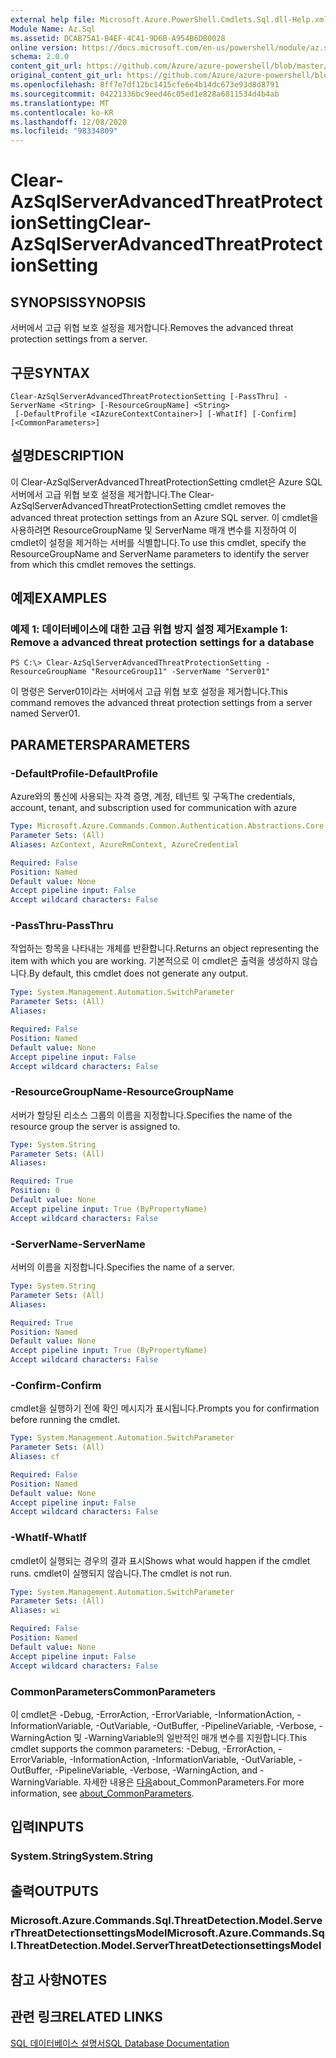 ```yaml
---
external help file: Microsoft.Azure.PowerShell.Cmdlets.Sql.dll-Help.xml
Module Name: Az.Sql
ms.assetid: DCAB75A1-B4EF-4C41-9D6B-A954B6DB0028
online version: https://docs.microsoft.com/en-us/powershell/module/az.sql/Clear-AzSqlServerAdvancedThreatProtectionSetting
schema: 2.0.0
content_git_url: https://github.com/Azure/azure-powershell/blob/master/src/Sql/Sql/help/Clear-AzSqlServerAdvancedThreatProtectionSetting.md
original_content_git_url: https://github.com/Azure/azure-powershell/blob/master/src/Sql/Sql/help/Clear-AzSqlServerAdvancedThreatProtectionSetting.md
ms.openlocfilehash: 8ff7e7df12bc1415cfe6e4b14dc673e93d8d8791
ms.sourcegitcommit: 04221336bc9eed46c05ed1e828a6811534d4b4ab
ms.translationtype: MT
ms.contentlocale: ko-KR
ms.lasthandoff: 12/08/2020
ms.locfileid: "98334809"
---
```

# <span data-ttu-id="1fca7-101">Clear-AzSqlServerAdvancedThreatProtectionSetting</span><span class="sxs-lookup"><span data-stu-id="1fca7-101">Clear-AzSqlServerAdvancedThreatProtectionSetting</span></span>

## <span data-ttu-id="1fca7-102">SYNOPSIS</span><span class="sxs-lookup"><span data-stu-id="1fca7-102">SYNOPSIS</span></span>
<span data-ttu-id="1fca7-103">서버에서 고급 위협 보호 설정을 제거합니다.</span><span class="sxs-lookup"><span data-stu-id="1fca7-103">Removes the advanced threat protection settings from a server.</span></span>

## <span data-ttu-id="1fca7-104">구문</span><span class="sxs-lookup"><span data-stu-id="1fca7-104">SYNTAX</span></span>

```
Clear-AzSqlServerAdvancedThreatProtectionSetting [-PassThru] -ServerName <String> [-ResourceGroupName] <String>
 [-DefaultProfile <IAzureContextContainer>] [-WhatIf] [-Confirm] [<CommonParameters>]
```

## <span data-ttu-id="1fca7-105">설명</span><span class="sxs-lookup"><span data-stu-id="1fca7-105">DESCRIPTION</span></span>
<span data-ttu-id="1fca7-106">이 Clear-AzSqlServerAdvancedThreatProtectionSetting cmdlet은 Azure SQL 서버에서 고급 위협 보호 설정을 제거합니다.</span><span class="sxs-lookup"><span data-stu-id="1fca7-106">The Clear-AzSqlServerAdvancedThreatProtectionSetting cmdlet removes the advanced threat protection settings from an Azure SQL server.</span></span>
<span data-ttu-id="1fca7-107">이 cmdlet을 사용하려면 ResourceGroupName 및 ServerName 매개 변수를 지정하여 이 cmdlet이 설정을 제거하는 서버를 식별합니다.</span><span class="sxs-lookup"><span data-stu-id="1fca7-107">To use this cmdlet, specify the ResourceGroupName and ServerName parameters to identify the server from which this cmdlet removes the settings.</span></span>

## <span data-ttu-id="1fca7-108">예제</span><span class="sxs-lookup"><span data-stu-id="1fca7-108">EXAMPLES</span></span>

### <span data-ttu-id="1fca7-109">예제 1: 데이터베이스에 대한 고급 위협 방지 설정 제거</span><span class="sxs-lookup"><span data-stu-id="1fca7-109">Example 1: Remove a advanced threat protection settings for a database</span></span>
```
PS C:\> Clear-AzSqlServerAdvancedThreatProtectionSetting -ResourceGroupName "ResourceGroup11" -ServerName "Server01"
```

<span data-ttu-id="1fca7-110">이 명령은 Server01이라는 서버에서 고급 위협 보호 설정을 제거합니다.</span><span class="sxs-lookup"><span data-stu-id="1fca7-110">This command removes the advanced threat protection settings from a server named Server01.</span></span>

## <span data-ttu-id="1fca7-111">PARAMETERS</span><span class="sxs-lookup"><span data-stu-id="1fca7-111">PARAMETERS</span></span>

### <span data-ttu-id="1fca7-112">-DefaultProfile</span><span class="sxs-lookup"><span data-stu-id="1fca7-112">-DefaultProfile</span></span>
<span data-ttu-id="1fca7-113">Azure와의 통신에 사용되는 자격 증명, 계정, 테넌트 및 구독</span><span class="sxs-lookup"><span data-stu-id="1fca7-113">The credentials, account, tenant, and subscription used for communication with azure</span></span>

```yaml
Type: Microsoft.Azure.Commands.Common.Authentication.Abstractions.Core.IAzureContextContainer
Parameter Sets: (All)
Aliases: AzContext, AzureRmContext, AzureCredential

Required: False
Position: Named
Default value: None
Accept pipeline input: False
Accept wildcard characters: False
```

### <span data-ttu-id="1fca7-114">-PassThru</span><span class="sxs-lookup"><span data-stu-id="1fca7-114">-PassThru</span></span>
<span data-ttu-id="1fca7-115">작업하는 항목을 나타내는 개체를 반환합니다.</span><span class="sxs-lookup"><span data-stu-id="1fca7-115">Returns an object representing the item with which you are working.</span></span>
<span data-ttu-id="1fca7-116">기본적으로 이 cmdlet은 출력을 생성하지 않습니다.</span><span class="sxs-lookup"><span data-stu-id="1fca7-116">By default, this cmdlet does not generate any output.</span></span>

```yaml
Type: System.Management.Automation.SwitchParameter
Parameter Sets: (All)
Aliases:

Required: False
Position: Named
Default value: None
Accept pipeline input: False
Accept wildcard characters: False
```

### <span data-ttu-id="1fca7-117">-ResourceGroupName</span><span class="sxs-lookup"><span data-stu-id="1fca7-117">-ResourceGroupName</span></span>
<span data-ttu-id="1fca7-118">서버가 할당된 리소스 그룹의 이름을 지정합니다.</span><span class="sxs-lookup"><span data-stu-id="1fca7-118">Specifies the name of the resource group the server is assigned to.</span></span>

```yaml
Type: System.String
Parameter Sets: (All)
Aliases:

Required: True
Position: 0
Default value: None
Accept pipeline input: True (ByPropertyName)
Accept wildcard characters: False
```

### <span data-ttu-id="1fca7-119">-ServerName</span><span class="sxs-lookup"><span data-stu-id="1fca7-119">-ServerName</span></span>
<span data-ttu-id="1fca7-120">서버의 이름을 지정합니다.</span><span class="sxs-lookup"><span data-stu-id="1fca7-120">Specifies the name of a server.</span></span>

```yaml
Type: System.String
Parameter Sets: (All)
Aliases:

Required: True
Position: Named
Default value: None
Accept pipeline input: True (ByPropertyName)
Accept wildcard characters: False
```

### <span data-ttu-id="1fca7-121">-Confirm</span><span class="sxs-lookup"><span data-stu-id="1fca7-121">-Confirm</span></span>
<span data-ttu-id="1fca7-122">cmdlet을 실행하기 전에 확인 메시지가 표시됩니다.</span><span class="sxs-lookup"><span data-stu-id="1fca7-122">Prompts you for confirmation before running the cmdlet.</span></span>

```yaml
Type: System.Management.Automation.SwitchParameter
Parameter Sets: (All)
Aliases: cf

Required: False
Position: Named
Default value: None
Accept pipeline input: False
Accept wildcard characters: False
```

### <span data-ttu-id="1fca7-123">-WhatIf</span><span class="sxs-lookup"><span data-stu-id="1fca7-123">-WhatIf</span></span>
<span data-ttu-id="1fca7-124">cmdlet이 실행되는 경우의 결과 표시</span><span class="sxs-lookup"><span data-stu-id="1fca7-124">Shows what would happen if the cmdlet runs.</span></span>
<span data-ttu-id="1fca7-125">cmdlet이 실행되지 않습니다.</span><span class="sxs-lookup"><span data-stu-id="1fca7-125">The cmdlet is not run.</span></span>

```yaml
Type: System.Management.Automation.SwitchParameter
Parameter Sets: (All)
Aliases: wi

Required: False
Position: Named
Default value: None
Accept pipeline input: False
Accept wildcard characters: False
```

### <span data-ttu-id="1fca7-126">CommonParameters</span><span class="sxs-lookup"><span data-stu-id="1fca7-126">CommonParameters</span></span>
<span data-ttu-id="1fca7-127">이 cmdlet은 -Debug, -ErrorAction, -ErrorVariable, -InformationAction, -InformationVariable, -OutVariable, -OutBuffer, -PipelineVariable, -Verbose, -WarningAction 및 -WarningVariable의 일반적인 매개 변수를 지원합니다.</span><span class="sxs-lookup"><span data-stu-id="1fca7-127">This cmdlet supports the common parameters: -Debug, -ErrorAction, -ErrorVariable, -InformationAction, -InformationVariable, -OutVariable, -OutBuffer, -PipelineVariable, -Verbose, -WarningAction, and -WarningVariable.</span></span> <span data-ttu-id="1fca7-128">자세한 내용은 [다음](http://go.microsoft.com/fwlink/?LinkID=113216)about_CommonParameters.</span><span class="sxs-lookup"><span data-stu-id="1fca7-128">For more information, see [about_CommonParameters](http://go.microsoft.com/fwlink/?LinkID=113216).</span></span>

## <span data-ttu-id="1fca7-129">입력</span><span class="sxs-lookup"><span data-stu-id="1fca7-129">INPUTS</span></span>

### <span data-ttu-id="1fca7-130">System.String</span><span class="sxs-lookup"><span data-stu-id="1fca7-130">System.String</span></span>

## <span data-ttu-id="1fca7-131">출력</span><span class="sxs-lookup"><span data-stu-id="1fca7-131">OUTPUTS</span></span>

### <span data-ttu-id="1fca7-132">Microsoft.Azure.Commands.Sql.ThreatDetection.Model.ServerThreatDetectionsettingsModel</span><span class="sxs-lookup"><span data-stu-id="1fca7-132">Microsoft.Azure.Commands.Sql.ThreatDetection.Model.ServerThreatDetectionsettingsModel</span></span>

## <span data-ttu-id="1fca7-133">참고 사항</span><span class="sxs-lookup"><span data-stu-id="1fca7-133">NOTES</span></span>

## <span data-ttu-id="1fca7-134">관련 링크</span><span class="sxs-lookup"><span data-stu-id="1fca7-134">RELATED LINKS</span></span>

[<span data-ttu-id="1fca7-135">SQL 데이터베이스 설명서</span><span class="sxs-lookup"><span data-stu-id="1fca7-135">SQL Database Documentation</span></span>](https://docs.microsoft.com/azure/sql-database/)

